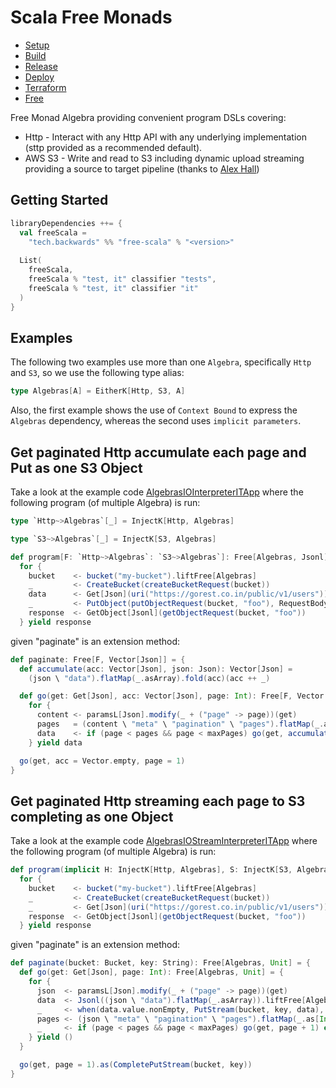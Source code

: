 # Scala Free Monads

- [Setup](docs/setup.md)
- [Build](docs/build.md)
- [Release](docs/release.md)
- [Deploy](docs/deploy.md)
- [Terraform](docs/terraform.md)
- [Free](docs/free.md)

Free Monad Algebra providing convenient program DSLs covering:

- Http - Interact with any Http API with any underlying implementation (sttp provided as a recommended default).
- AWS S3 - Write and read to S3 including dynamic upload streaming providing a source to target pipeline (thanks to [Alex Hall](https://github.com/alexmojaki/s3-stream-upload))

## Getting Started

```scala
libraryDependencies ++= {
  val freeScala =
    "tech.backwards" %% "free-scala" % "<version>"
    
  List(
    freeScala,
    freeScala % "test, it" classifier "tests",
    freeScala % "test, it" classifier "it" 
  )    
}
```

## Examples

The following two examples use more than one `Algebra`, specifically `Http` and `S3`, so we use the following type alias:

```scala
type Algebras[A] = EitherK[Http, S3, A]
```

Also, the first example shows the use of `Context Bound` to express the `Algebras` dependency, whereas the second uses `implicit parameters`.

## Get paginated Http accumulate each page and Put as one S3 Object

Take a look at the example code [AlgebrasIOInterpreterITApp](src/it/scala/tech/backwards/algebra/interpreter/AlgebrasIOInterpreterITApp.scala) where the following program (of multiple Algebra) is run:

```scala
type `Http~>Algebras`[_] = InjectK[Http, Algebras]

type `S3~>Algebras`[_] = InjectK[S3, Algebras]

def program[F: `Http~>Algebras`: `S3~>Algebras`]: Free[Algebras, Jsonl] =
  for {
    bucket    <- bucket("my-bucket").liftFree[Algebras]
    _         <- CreateBucket(createBucketRequest(bucket))
    data      <- Get[Json](uri("https://gorest.co.in/public/v1/users")).paginate
    _         <- PutObject(putObjectRequest(bucket, "foo"), RequestBody.fromString(data.map(_.noSpaces).mkString("\n")))
    response  <- GetObject[Jsonl](getObjectRequest(bucket, "foo"))
  } yield response
```
given "paginate" is an extension method:
```scala
def paginate: Free[F, Vector[Json]] = {
  def accumulate(acc: Vector[Json], json: Json): Vector[Json] =
    (json \ "data").flatMap(_.asArray).fold(acc)(acc ++ _)

  def go(get: Get[Json], acc: Vector[Json], page: Int): Free[F, Vector[Json]] =
    for {
      content <- paramsL[Json].modify(_ + ("page" -> page))(get)
      pages   = (content \ "meta" \ "pagination" \ "pages").flatMap(_.as[Int].toOption).getOrElse(0)
      data    <- if (page < pages && page < maxPages) go(get, accumulate(acc, content), page + 1) else Free.pure[F, Vector[Json]](accumulate(acc, content))
    } yield data

  go(get, acc = Vector.empty, page = 1)
}
```

## Get paginated Http streaming each page to S3 completing as one Object

Take a look at the example code [AlgebrasIOStreamInterpreterITApp](src/it/scala/tech/backwards/algebra/interpreter/AlgebrasIOStreamInterpreterITApp.scala) where the following program (of multiple Algebra) is run:

```scala
def program(implicit H: InjectK[Http, Algebras], S: InjectK[S3, Algebras]): Free[Algebras, Jsonl] =
  for {
    bucket    <- bucket("my-bucket").liftFree[Algebras]
    _         <- CreateBucket(createBucketRequest(bucket))
    _         <- Get[Json](uri("https://gorest.co.in/public/v1/users")).paginate(bucket, "foo")
    response  <- GetObject[Jsonl](getObjectRequest(bucket, "foo"))
  } yield response
```
given "paginate" is an extension method:
```scala
def paginate(bucket: Bucket, key: String): Free[Algebras, Unit] = {
  def go(get: Get[Json], page: Int): Free[Algebras, Unit] = {
    for {
      json  <- paramsL[Json].modify(_ + ("page" -> page))(get)
      data  <- Jsonl((json \ "data").flatMap(_.asArray)).liftFree[Algebras]
      _     <- when(data.value.nonEmpty, PutStream(bucket, key, data), unit[Algebras])
      pages <- (json \ "meta" \ "pagination" \ "pages").flatMap(_.as[Int].toOption).getOrElse(0).liftFree[Algebras]
      _     <- if (page < pages && page < maxPages) go(get, page + 1) else unit[Algebras]
    } yield ()
  }

  go(get, page = 1).as(CompletePutStream(bucket, key))
}
```